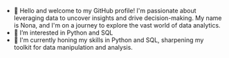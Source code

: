 - 👋 Hello and welcome to my GitHub profile! I'm passionate about leveraging data to uncover insights and drive decision-making. My name is Nona, and I'm on a journey to explore the vast world of data analytics.
- 👀 I’m interested in Python and SQL
- 🌱 I'm currently honing my skills in Python and SQL, sharpening my toolkit for data manipulation and analysis.


<!---
NonaVN/NonaVN is a ✨ special ✨ repository because its `README.md` (this file) appears on your GitHub profile.
You can click the Preview link to take a look at your changes.
--->
